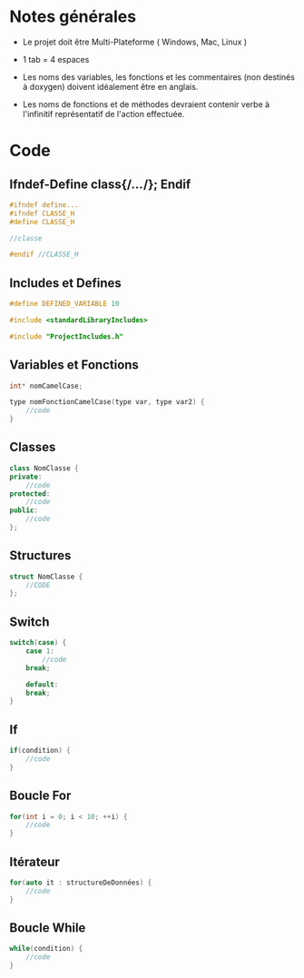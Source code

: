 # Notes générales

 - Le projet doit être Multi-Plateforme ( Windows, Mac, Linux )

 - 1 tab = 4 espaces

 - Les noms des variables, les fonctions et les commentaires (non destinés à doxygen) doivent idéalement être en anglais.
 
 - Les noms de fonctions et de méthodes devraient contenir verbe à l'infinitif représentatif de l'action effectuée.


# Code

## Ifndef-Define class{/*...*/}; Endif

```C++
#ifndef define...
#ifndef CLASSE_H
#define CLASSE_H

//classe

#endif //CLASSE_H
```

## Includes et Defines

```C++
#define DEFINED_VARIABLE 10

#include <standardLibraryIncludes>

#include "ProjectIncludes.h"
```

## Variables et Fonctions

```C++
int* nomCamelCase;

type nomFonctionCamelCase(type var, type var2) {
    //code
}
````

## Classes

```C++
class NomClasse {
private:
    //code
protected:
	//code
public:
	//code
};
```

## Structures

```C++
struct NomClasse {
    //CODE
};
```

## Switch

```C++
switch(case) {
	case 1:
		//code
	break;

	default:
	break;
}
```

## If

```C++
if(condition) {
	//code
}
```

## Boucle For
```C++
for(int i = 0; i < 10; ++i) {
    //code
}
```

## Itérateur
```C++
for(auto it : structureDeDonnées) {
	//code
}
```

## Boucle While

```C++
while(condition) {
	//code
}
```

